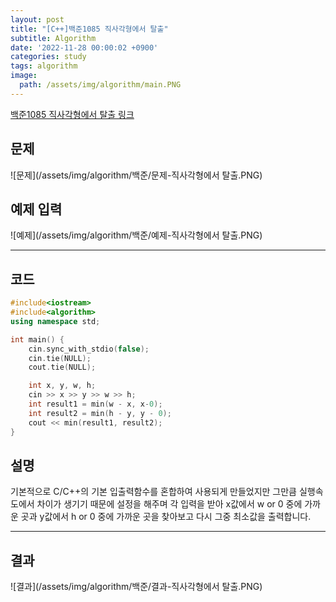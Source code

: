 ```yaml
---
layout: post
title: "[C++]백준1085 직사각형에서 탈출"
subtitle: Algorithm
date: '2022-11-28 00:00:02 +0900'
categories: study
tags: algorithm
image:
  path: /assets/img/algorithm/main.PNG
---
```


[백준1085 직사각형에서 탈출 링크](https://www.acmicpc.net/problem/1085)

<!--more-->

## 문제
![문제](/assets/img/algorithm/백준/문제-직사각형에서 탈출.PNG)

## 예제 입력
![예제](/assets/img/algorithm/백준/예제-직사각형에서 탈출.PNG)

---

## 코드
```cpp
#include<iostream>
#include<algorithm>
using namespace std;

int main() {
    cin.sync_with_stdio(false);
    cin.tie(NULL);
    cout.tie(NULL);

    int x, y, w, h;
    cin >> x >> y >> w >> h;
    int result1 = min(w - x, x-0);
    int result2 = min(h - y, y - 0);
    cout << min(result1, result2);
}
```
## 설명
기본적으로 C/C++의 기본 입출력함수를 혼합하여 사용되게 만들었지만 그만큼 실행속도에서 차이가 생기기 때문에 설정을 해주며 각 입력을 받아 x값에서 w or 0 중에 가까운 곳과 y값에서 h or 0 중에 가까운 곳을 찾아보고 다시 그중 최소값을 출력합니다.

---

## 결과
![결과](/assets/img/algorithm/백준/결과-직사각형에서 탈출.PNG)